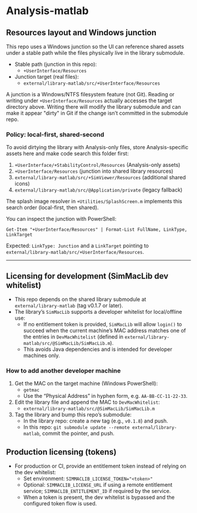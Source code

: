 # Analysis-matlab

## Resources layout and Windows junction

This repo uses a Windows junction so the UI can reference shared assets under a stable path while the files physically live in the library submodule.

- Stable path (junction in this repo):
  - `+UserInterface/Resources`
- Junction target (real files):
  - `external/library-matlab/src/+UserInterface/Resources`

A junction is a Windows/NTFS filesystem feature (not Git). Reading or writing under `+UserInterface/Resources` actually accesses the target directory above. Writing there will modify the library submodule and can make it appear "dirty" in Git if the change isn’t committed in the submodule repo.

### Policy: local-first, shared-second
To avoid dirtying the library with Analysis-only files, store Analysis-specific assets here and make code search this folder first:

1) `+UserInterface/+StabilityControl/Resources` (Analysis-only assets)
2) `+UserInterface/Resources` (junction into shared library resources)
3) `external/library-matlab/src/+SimViewer/Resources` (additional shared icons)
4) `external/library-matlab/src/@Application/private` (legacy fallback)

The splash image resolver in `+Utilities/SplashScreen.m` implements this search order (local-first, then shared).

You can inspect the junction with PowerShell:

```
Get-Item "+UserInterface/Resources" | Format-List FullName, LinkType, LinkTarget
```

Expected: `LinkType: Junction` and a `LinkTarget` pointing to `external/library-matlab/src/+UserInterface/Resources`.

---

## Licensing for development (SimMacLib dev whitelist)

- This repo depends on the shared library submodule at `external/library-matlab` (tag v0.1.7 or later).
- The library’s `SimMacLib` supports a developer whitelist for local/offline use:
  - If no entitlement token is provided, `SimMacLib` will allow `login()` to succeed when the current machine’s MAC address matches one of the entries in `DevMacWhitelist` (defined in `external/library-matlab/src/@SimMacLib/SimMacLib.m`).
  - This avoids Java dependencies and is intended for developer machines only.

### How to add another developer machine

1) Get the MAC on the target machine (Windows PowerShell):
   - `getmac`
   - Use the “Physical Address” in hyphen form, e.g. `AA-BB-CC-11-22-33`.
2) Edit the library file and append the MAC to `DevMacWhitelist`:
   - `external/library-matlab/src/@SimMacLib/SimMacLib.m`
3) Tag the library and bump this repo’s submodule:
   - In the library repo: create a new tag (e.g., `v0.1.8`) and push.
   - In this repo: `git submodule update --remote external/library-matlab`, commit the pointer, and push.

## Production licensing (tokens)

- For production or CI, provide an entitlement token instead of relying on the dev whitelist:
  - Set environment: `SIMMACLIB_LICENSE_TOKEN="<token>"`
  - Optional: `SIMMACLIB_LICENSE_URL` if using a remote entitlement service; `SIMMACLIB_ENTITLEMENT_ID` if required by the service.
  - When a token is present, the dev whitelist is bypassed and the configured token flow is used.
